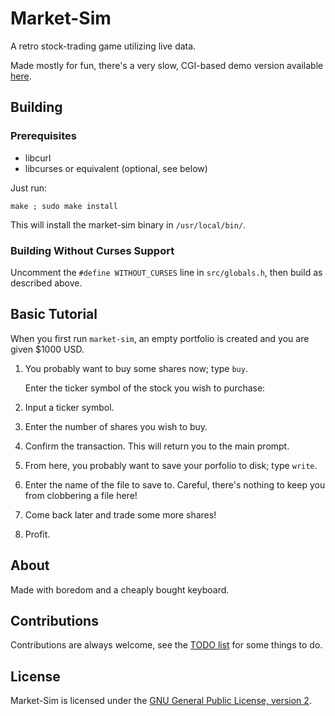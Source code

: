 Market-Sim
==========

A retro stock-trading game utilizing live data.

Made mostly for fun, there's a very slow, CGI-based demo version available [here](http://fwei.ml/market-sim.html).

## Building

### Prerequisites

 - libcurl
 - libcurses or equivalent (optional, see below)

Just run:

    make ; sudo make install

This will install the market-sim binary in `/usr/local/bin/`.

### Building Without Curses Support

Uncomment the `#define WITHOUT_CURSES` line in `src/globals.h`, then build as described above.

## Basic Tutorial

When you first run `market-sim`, an empty portfolio is created and you are given $1000 USD.

1. You probably want to buy some shares now; type `buy`.

    Enter the ticker symbol of the stock you wish to purchase:

2. Input a ticker symbol.
3. Enter the number of shares you wish to buy.
4. Confirm the transaction. This will return you to the main prompt.
5. From here, you probably want to save your porfolio to disk; type `write`.
6. Enter the name of the file to save to. Careful, there's nothing to keep you from clobbering a file here!
7. Come back later and trade some more shares!
8. Profit.

## About

Made with boredom and a cheaply bought keyboard.

## Contributions

Contributions are always welcome, see the [TODO list](https://github.com/theunamedguy/market-sim/blob/master/docs/TODO-LIST.md) for some things to do.

## License

Market-Sim is licensed under the [GNU General Public License, version 2](http://www.gnu.org/licenses/gpl-2.0.html).
